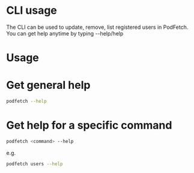 # CLI usage

The CLI can be used to update, remove, list registered users in PodFetch. You can get help anytime by typing --help/help

# Usage

# Get general help

```bash
podfetch --help
```

# Get help for a specific command

```bash
podfetch <command> --help
```

e.g. 

```bash
podfetch users --help
```